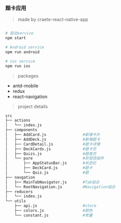 ### 题卡应用

> made by craete-react-native-app

```bash

# 启动service
npm start

# Android service
npm run android

# ios service
npm run ios
```

> packages

- antd-mobile
- redux
- react-navigation

> project details
``` bash
src
├── actions
│   └── index.js
├── components
│   ├── AddCard.js                #新增卡片
│   ├── AddDeck.js                #新增题卡
│   ├── CardDetail.js             #题卡详情
│   ├── DeckCards.js              #题卡页
│   ├── Quizs.js                  #题库页
│   └── pure                      #非受控组件
│       ├── AppStatusBar.js       #状态栏
│       ├── DeckCard.js           #题卡
│       └── Quiz.js               #题
├── navgation
│   ├── MainTabNavigator.js       #Tab组合
│   └── RootNavigation.js         #Navigation组合
├── reducers
│   └── index.js
└── utils
    ├── api.js                    #store
    ├── colors.js                 #颜色
    └── constant.js               #常量
```